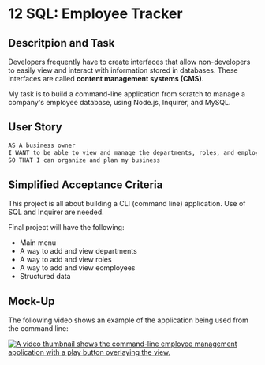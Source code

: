 # 12 SQL: Employee Tracker

## Descritpion and Task

Developers frequently have to create interfaces that allow non-developers to easily view and interact with information stored in databases. These interfaces are called **content management systems (CMS)**. 

My task is to build a command-line application from scratch to manage a company's employee database, using Node.js, Inquirer, and MySQL.

## User Story

```md
AS A business owner
I WANT to be able to view and manage the departments, roles, and employees in my company
SO THAT I can organize and plan my business
```

## Simplified Acceptance Criteria

This project is all about building a CLI (command line) application. Use of SQL and Inquirer are needed.

Final project will have the following:
* Main menu
* A way to add and view departments
* A way to add and view roles
* A way to add and view eomployees
* Structured data

## Mock-Up

The following video shows an example of the application being used from the command line:

[![A video thumbnail shows the command-line employee management application with a play button overlaying the view.](./Assets/12-sql-homework-video-thumbnail.png)](https://2u-20.wistia.com/medias/2lnle7xnpk)


